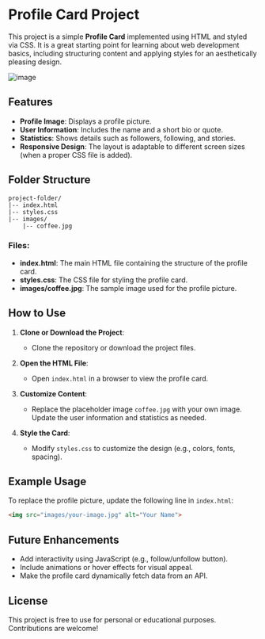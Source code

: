 # Profile Card Project

This project is a simple **Profile Card** implemented using HTML and styled via CSS. It is a great starting point for learning about web development basics, including structuring content and applying styles for an aesthetically pleasing design.

![image](https://github.com/user-attachments/assets/20d17f9e-ef2e-4c7b-8e3a-81ae085c9b7e)



## Features

- **Profile Image**: Displays a profile picture.
- **User Information**: Includes the name and a short bio or quote.
- **Statistics**: Shows details such as followers, following, and stories.
- **Responsive Design**: The layout is adaptable to different screen sizes (when a proper CSS file is added).

## Folder Structure

```
project-folder/
|-- index.html
|-- styles.css
|-- images/
    |-- coffee.jpg
```

### Files:
- **index.html**: The main HTML file containing the structure of the profile card.
- **styles.css**: The CSS file for styling the profile card.
- **images/coffee.jpg**: The sample image used for the profile picture.

## How to Use

1. **Clone or Download the Project**:
   - Clone the repository or download the project files.

2. **Open the HTML File**:
   - Open `index.html` in a browser to view the profile card.

3. **Customize Content**:
   - Replace the placeholder image `coffee.jpg` with your own image. Update the user information and statistics as needed.

4. **Style the Card**:
   - Modify `styles.css` to customize the design (e.g., colors, fonts, spacing).

## Example Usage

To replace the profile picture, update the following line in `index.html`:
```html
<img src="images/your-image.jpg" alt="Your Name">
```

## Future Enhancements

- Add interactivity using JavaScript (e.g., follow/unfollow button).
- Include animations or hover effects for visual appeal.
- Make the profile card dynamically fetch data from an API.

## License
This project is free to use for personal or educational purposes. Contributions are welcome!

